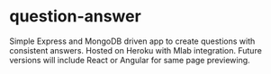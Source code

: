 # question-answer

Simple Express and MongoDB driven app to create questions with consistent answers.  Hosted on Heroku with Mlab integration.
Future versions will include React or Angular for same page previewing.
